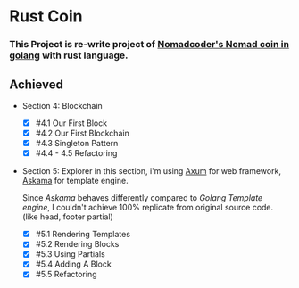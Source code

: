 # Rust Coin

### This Project is re-write project of [Nomadcoder's Nomad coin in golang](https://nomadcoders.co/nomadcoin/lobby) with rust language.

## Achieved

- Section 4: Blockchain

  - [x] #4.1 Our First Block
  - [x] #4.2 Our First Blockchain
  - [x] #4.3 Singleton Pattern
  - [x] #4.4 - 4.5 Refactoring

- Section 5: Explorer
  in this section, i'm using [Axum](https://github.com/tokio-rs/axum) for web framework, [Askama](https://github.com/djc/askama/tree/main) for template engine.

  Since _Askama_ behaves differently compared to _Golang Template engine_, I couldn't achieve 100% replicate from original source code. (like head, footer partial)

  - [x] #5.1 Rendering Templates
  - [x] #5.2 Rendering Blocks
  - [x] #5.3 Using Partials
  - [x] #5.4 Adding A Block
  - [x] #5.5 Refactoring
